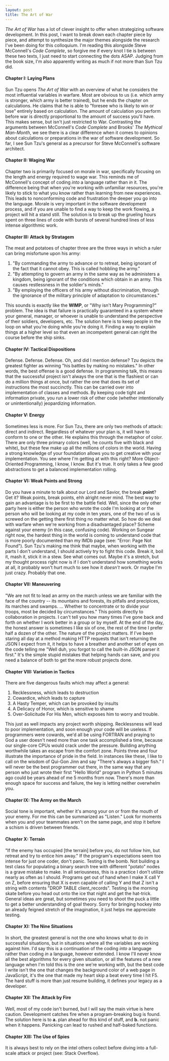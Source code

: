 ```yaml
---
layout: post
title: The Art of War
---
```


_The Art of War_ has a lot of clever insight to offer when strategizing software development. In this post, I want to break down each chapter piece by piece, and attempt to synthesize the major themes alongside the research I've been doing for this colloquium. I'm reading this alongside Steve McConnell's _Code Complete_, so forgive me if every knot I tie is between these two texts, I just need to start connecting the dots ASAP. Judging from the book size, I'm also apparently writing as much if not more than Sun Tzu did.

#### Chapter I: Laying Plans

Sun Tzu opens _The Art of War_ with an overview of what he considers the most influential variables in warfare. Most are obvious to us (i.e. which army is stronger, which army is better trained), but he ends the chapter on calculations. He claims that he is able to "foresee who is likely to win or lose" entirely based on calculation. The amount of calculation you perform before war is directly proportional to the amount of success you'll have. This makes sense, but isn't just restricted to War. Contrasting the arguments between McConnell's _Code Complete_ and Brooks' _The Mythical Man-Month_, we see there is a clear difference when it comes to opinions about calculations or preparations in the war of software development. So far, I see Sun Tzu's general as a precursor for Steve McConnell's software architect.

#### Chapter II: Waging War

Chapter two is primarily focused on morale in war, specifically focusing on the length and energy required to wage war. This reminds me of McConnell's concept of coding _into_ a language rather than _in_ it. The difference being that when you're working with unfamiliar resources, you're likely to stick to what you know rather than learning from new experiences. This leads to nonconforming code and frustration the deeper you go into the language. Morale is very important in the software development process, and if you are unable to find a way to keep the work flowing, a project will hit a stand still. The solution is to break up the grueling hours spent on three lines of code with bursts of several hundred lines of less intense algorithmic work.

#### Chapter III: Attack by Stratagem

The meat and potatoes of chapter three are the three ways in which a ruler can bring misfortune upon his army:

1. "By commanding the army to advance or to retreat, being ignorant of the fact that it cannot obey. This is called hobbling the army."
2. "By attempting to govern an army in the same way as he administers a kingdom, being ignorant of the conditions which obtain in an army. This causes restlessness in the soldier's minds."
3. "By employing the officers of his army without discrimination, through the ignorance of the military principle of adaptation to circumstances."

This sounds is exactly like the __WIMP__, or "Why isn't Mary Programming?" problem. The idea is that failure is practically guaranteed in a system where your general, manager, or whoever is unable to understand the perspective of their soldiers, developers, etc. The solution here is to keep people in the loop on what you're doing while you're doing it. Finding a way to explain things at a higher level so that even an incompetent general can right the course before the ship sinks.

#### Chapter IV: Tactical Dispositions

Defense. Defense. Defense. Oh, and did I mention defense? Tzu depicts the greatest fighter as winning "his battles by making no mistakes." In other words, the best offense is a good defense. In programming talk, this means that the successful project isn't always the one that is the flashiest or can do a million things at once, but rather the one that does its set of instructions the most succinctly. This can be carried over into implementation of classes and methods. By keeping code tight and information private, you run a lower risk of other code (whether intentionally or unintentionally) jeopardizing information.

#### Chapter V: Energy

Sometimes less is more. For Sun Tzu, there are only two methods of attack: direct and indirect. Regardless of whatever your plan is, it will have to conform to one or the other. He explains this through the metaphor of color. There are only three primary colors (well, he counts five with black and white), but these few make up all the millions of colors in the world. Having a strong knowledge of your foundation allows you to get creative with your implementation. You see where I'm getting at with this right? More Object-Oriented Programming, I know, I know. But it's true. It only takes a few good abstractions to get a balanced implementation rolling.

#### Chapter VI: Weak Points and Strong

Do you have a minute to talk about our Lord and Savior, the break __point__? Get it? Weak points, break points, ehh alright never mind. The best way to gain an advantage is to be first to the battle field. Well, since the only other party here is either the person who wrote the code I'm looking at or the person who will be looking at my code in ten years, one of the two of us is screwed on the getting there first thing no matter what. So how do we deal with warfare when we're working from a disadvantaged place? Scheme against your enemy (in this case, confusing code). Working on Sungear right now, the hardest thing in the world is coming to understand code that is more poorly documented than my IMDb page (see: "Error: Page Not Found"). Sun Tzu's making me think that maybe, when working with the parts I don't understand, I should actively try to fight this code. Break it, boil it, mash it, stick it in a stew. See what comes out. Maybe it's a stretch, but my thought process right now is if I don't understand how something works at all, it probably won't hurt much to see how it _doesn't_ work. Or maybe I'm just crazy. Probably that one.

#### Chapter VII: Maneuvering

"We are not fit to lead an army on the march unless we are familiar with the face of the country -- its mountains and forests, its pitfalls and precipices, its marches and swamps. ... Whether to concentrate or to divide your troops, most be decided by circumstances." This points directly to collaboration in projects. I can't tell you how many times I've gone back and forth on whether I work better in a group or by myself. At the end of the day, the honest answer is sometimes I like six of one, the rest of the time I prefer half a dozen of the other. The nature of the project matters. If I've been staring all day at a method making HTTP requests that isn't returning the JSON I expect from it, it helps to have a breather and another set of eyes on the code telling me "Well duh, you forgot to call the built-in JSON parser it first." It's the simple stupid mistakes that helping hands can save, and you need a balance of both to get the more robust projects done.

#### Chapter VIII: Variation in Tactics

There are five dangerous faults which may affect a general:

1. Recklessness, which leads to destruction
2. Cowardice, which leads to capture
3. A Hasty Temper, which can be provoked by insults
4. A Delicacy of Honor, which is sensitive to shame
5. Over-Solicitude For His Men, which exposes him to worry and trouble.

This just as well impacts any project worth shipping. Recklessness will lead to poor implementation, and soon enough your code will be useless. If programmers were cowards, we'd all be using FORTRAN and praying to God a user doesn't need more than one task accomplished a time, because our single-core CPUs would crack under the pressure. Building anything worthwhile takes an escape from the comfort zone. Points three and four illustrate the importance of pride in the field. In instances like these, I like to call on the wisdom of Qui-Gon Jinn and say "There's always a bigger fish." I will never be the best programmer out there, in the same way that any person who just wrote their first "Hello World" program in Python 5 minutes ago could be years ahead of me 5 months from now. There's more than enough space for success and failure, the key is letting neither overwhelm you.

#### Chapter IX: The Army on the March

Social tone is important, whether it's among your on or from the mouth of your enemy. For me this can be summarized as "Listen." Look for moments when you and your teammates aren't on the same page, and stop it before a schism is driven between friends.

#### Chapter X: Terrain

"If the enemy has occupied [the terrain] before you, do not follow him, but retreat and try to entice him away." If the program's expectations seem too intense for just one coder, don't panic. Testing is the bomb. Not building a test class for populating a binary search tree with different "potato" nodes is a grave mistake to make. In all seriousness, this is a practice I don't utilize nearly as often as I should. Programs get out of hand when I make X call Y on Z, before ensuring that X is even capable of calling Y and that Z isn't a string with contents "DROP TABLE client_records". Testing is the morning skate before you head out onto the ice that night and get the hat-trick. General ideas are great, but sometimes you need to shoot the puck a little to get a better understanding of goal theory. Sorry for bringing hockey into an already feigned stretch of the imagination, it just helps me appreciate testing.

#### Chapter XI: The Nine Situations

In short, the greatest general is not the one who knows what to do in successful situations, but in situations where all the variables are working against him. I'd say this is a continuation of the coding _into_ a language rather than coding _in_ a language, however extended. I know I'll never know all the best algorithms for every given situation, or all the features of a new language when I'm told this is the one we're working with, but the best code I write isn't the one that changes the background color of a web page in JavaScript, it's the one that made my heart skip a beat every time I hit F5. The hard stuff is more than just resume building, it defines your legacy as a developer.

#### Chapter XII: The Attack by Fire

Well, most of my code isn't burned, but I will say the main virtue is here caution. Development catches fire when a program-breaking bug is found. The solution here is to __a.__ plan ahead for this kind of stuff, and __b.__ not panic when it happens. Panicking can lead to rushed and half-baked functions.

#### Chapter XIII: The Use of Spies

It is always best to rely on the intel others collect before diving into a full-scale attack or project (see: Stack Overflow).
